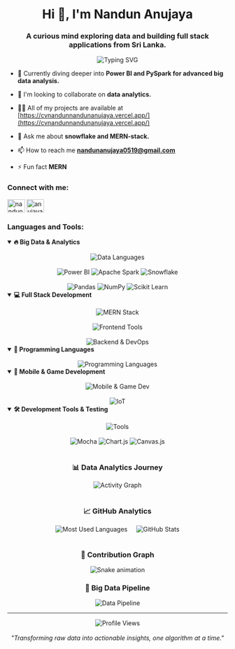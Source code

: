 <h1 align="center">Hi 👋, I'm Nandun Anujaya</h1>
<h3 align="center">A curious mind exploring data and building full stack applications from Sri Lanka.</h3>

<div align="center">
  <img src="https://readme-typing-svg.herokuapp.com?font=Fira+Code&pause=1000&color=2196F3&center=true&vCenter=true&width=435&lines=Big+Data+Analytics+Enthusiast;Full+Stack+Developer;Power+BI+%26+PySpark+Explorer;Data+Visualization+Expert" alt="Typing SVG" />
</div>

- 🌱 Currently diving deeper into **Power BI and PySpark for advanced big data analysis.**

- 👯 I'm looking to collaborate on **data analytics.**

- 👨‍💻 All of my projects are available at [https://cvnandunnandunanujaya.vercel.app/](https://cvnandunnandunanujaya.vercel.app/)

- 💬 Ask me about **snowflake and MERN-stack.**

- 📫 How to reach me **nandunanujaya0519@gmail.com**

- ⚡ Fun fact **MERN**

<h3 align="left">Connect with me:</h3>
<p align="left">
<a href="https://linkedin.com/in/nandun anujaya" target="blank"><img align="center" src="https://raw.githubusercontent.com/rahuldkjain/github-profile-readme-generator/master/src/images/icons/Social/linked-in-alt.svg" alt="nandun anujaya" height="30" width="40" /></a>
<a href="https://instagram.com/anujaya_00" target="blank"><img align="center" src="https://raw.githubusercontent.com/rahuldkjain/github-profile-readme-generator/master/src/images/icons/Social/instagram.svg" alt="anujaya_00" height="30" width="40" /></a>
</p>

<h3 align="left">Languages and Tools:</h3>

<!-- Data Analytics & Big Data Section -->
<details open>
<summary><b>🔥 Big Data & Analytics</b></summary>
<br>
<div align="center">
  <img src="https://skillicons.dev/icons?i=python,r,matlab" alt="Data Languages" />
  <br><br>
  <img src="https://img.shields.io/badge/Power_BI-F2C811?style=for-the-badge&logo=powerbi&logoColor=black" alt="Power BI" />
  <img src="https://img.shields.io/badge/Apache_Spark-E25A1C?style=for-the-badge&logo=apachespark&logoColor=white" alt="Apache Spark" />
  <img src="https://img.shields.io/badge/Snowflake-29B5E8?style=for-the-badge&logo=snowflake&logoColor=white" alt="Snowflake" />
  <br><br>
  <img src="https://img.shields.io/badge/Pandas-150458?style=for-the-badge&logo=pandas&logoColor=white" alt="Pandas" />
  <img src="https://img.shields.io/badge/NumPy-013243?style=for-the-badge&logo=numpy&logoColor=white" alt="NumPy" />
  <img src="https://img.shields.io/badge/scikit--learn-F7931E?style=for-the-badge&logo=scikit-learn&logoColor=white" alt="Scikit Learn" />
</div>
</details>

<!-- Full Stack Development Section -->
<details open>
<summary><b>💻 Full Stack Development</b></summary>
<br>
<div align="center">
  <img src="https://skillicons.dev/icons?i=js,ts,react,nodejs,express,mongodb" alt="MERN Stack" />
  <br><br>
  <img src="https://skillicons.dev/icons?i=html,css,bootstrap,tailwind,figma" alt="Frontend Tools" />
  <br><br>
  <img src="https://skillicons.dev/icons?i=mysql,docker,git,postman" alt="Backend & DevOps" />
</div>
</details>

<!-- Programming Languages Section -->
<details open>
<summary><b>🚀 Programming Languages</b></summary>
<br>
<div align="center">
  <img src="https://skillicons.dev/icons?i=c,cpp,cs,java,python,js,php,dart" alt="Programming Languages" />
</div>
</details>

<!-- Mobile & Game Development Section -->
<details open>
<summary><b>📱 Mobile & Game Development</b></summary>
<br>
<div align="center">
  <img src="https://skillicons.dev/icons?i=flutter,dart,android,unity" alt="Mobile & Game Dev" />
  <br><br>
  <img src="https://skillicons.dev/icons?i=arduino" alt="IoT" />
</div>
</details>

<!-- Testing & Tools Section -->
<details open>
<summary><b>🛠️ Development Tools & Testing</b></summary>
<br>
<div align="center">
  <img src="https://skillicons.dev/icons?i=jest,babel,photoshop,vscode" alt="Tools" />
  <br><br>
  <img src="https://img.shields.io/badge/Mocha-8D6748?style=for-the-badge&logo=mocha&logoColor=white" alt="Mocha" />
  <img src="https://img.shields.io/badge/Chart.js-FF6384?style=for-the-badge&logo=chart.js&logoColor=white" alt="Chart.js" />
  <img src="https://img.shields.io/badge/Canvas.js-FF6B6B?style=for-the-badge&logo=javascript&logoColor=white" alt="Canvas.js" />
</div>
</details>

<br>

<!-- Animated Data Visualization -->
<div align="center">
  <h3>📊 Data Analytics Journey</h3>
  <img src="https://github-readme-activity-graph.vercel.app/graph?username=anujay00&theme=react-dark&hide_border=true&area=true" alt="Activity Graph" />
</div>

<br>

<!-- GitHub Stats with Animation -->
<div align="center">
  <h3>📈 GitHub Analytics</h3>
  <div style="display: flex; flex-wrap: wrap; justify-content: center; gap: 10px;">
    <img src="https://github-readme-stats.vercel.app/api/top-langs?username=anujay00&show_icons=true&locale=en&layout=compact&theme=tokyonight&hide_border=true" alt="Most Used Languages" style="max-width: 100%; height: auto;" />
    <br>
    <img src="https://github-readme-stats.vercel.app/api?username=anujay00&show_icons=true&theme=tokyonight&hide_border=true&include_all_commits=true&count_private=true" alt="GitHub Stats" style="max-width: 100%; height: auto;" />
  </div>
</div>

<br>

<!-- Contribution Snake Animation -->
<div align="center">
  <h3>🐍 Contribution Graph</h3>
  <img src="https://github.com/anujay00/anujay00/blob/output/github-contribution-grid-snake.svg" alt="Snake animation" />
</div>

<!-- Data Flow Animation -->
<div align="center">
  <h3>🔄 Big Data Pipeline</h3>
  <img src="https://readme-typing-svg.herokuapp.com?font=Fira+Code&size=14&pause=2000&color=00D9FF&center=true&vCenter=true&width=600&height=50&lines=Data+Ingestion+%E2%86%92+Processing+%E2%86%92+Analytics+%E2%86%92+Visualization;PySpark+%E2%86%92+Snowflake+%E2%86%92+Power+BI+%E2%86%92+Insights;Real-time+Analytics+for+Data-Driven+Decisions" alt="Data Pipeline" />
</div>

---

<div align="center">
  <img src="https://komarev.com/ghpvc/?username=anujay00&color=blue&style=flat-square&label=Profile+Views" alt="Profile Views" />
  <br><br>
  <em>"Transforming raw data into actionable insights, one algorithm at a time."</em>
</div>